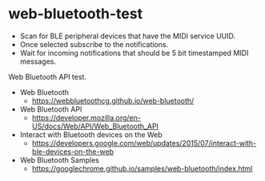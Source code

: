 # web-bluetooth-test

- Scan for BLE peripheral devices that have the MIDI service UUID.
- Once selected subscribe to the notifications.
- Wait for incoming notifications that should be 5 bit timestamped MIDI messages.


Web Bluetooth API test.

- Web Bluetooth
  - https://webbluetoothcg.github.io/web-bluetooth/
- Web Bluetooth API
  - https://developer.mozilla.org/en-US/docs/Web/API/Web_Bluetooth_API
- Interact with Bluetooth devices on the Web
  - https://developers.google.com/web/updates/2015/07/interact-with-ble-devices-on-the-web
- Web Bluetooth Samples
  - https://googlechrome.github.io/samples/web-bluetooth/index.html